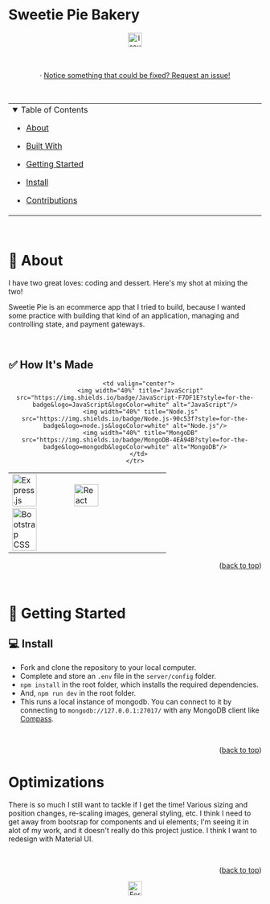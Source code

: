# Sweetie Pie Bakery

<div align="center">

<a href="https://github.com/leroialfonse/SweetiePie/issues">
  <img height="28px" src="https://img.shields.io/github/issues/leroialfonse/SweetiePie" alt="Issues"/>
</a>
</div>

<br>

 <!-- <p align="center" ><img src="https://github.com/leroialfonse/SweetiePie/blob/1b70ef65f9e4f43740b962b6633dc34a73a2c8cd/SweetiePieDemo.gif" width="600"/></p> -->

<!-- <h1 align="center">
  <a href="https://SweetiePie.cyclic.app/">
    <img src="./public/imgs/SweetiePieGitHub.png" alt="SweetiePie logo" width="300">
  </a>
</h1> -->

<div align="center">

  <br/>
  
  
  <!-- <a href="https://SweetiePie.cyclic.app/"><strong>See it Live</strong></a> -->
  · <a href="https://github.com/leroialfonse/SweetiePie/issues">Notice something that could be fixed? Request an  issue!</a>

</div>

<br/>

<div align="center" id="top">
<table>
  <tr>
    <td valign="top" style="width:30%">
    <details open="open">
  <summary>Table of Contents</summary>

- [About](#-about)
- [Built With](#-built-with)
- [Getting Started](#-getting-started)
- [Install](#-install)
- [Contributions](#%EF%B8%8F-contributions)

  </details>

</table>
</div>

<br/>

# 📢 About

I have two great loves: coding and dessert. Here's my shot at mixing the two!

Sweetie Pie is an ecommerce app that I tried to build, because I wanted some practice with building that kind of an application, managing and controlling state, and payment gateways.

<br/>

## ✅ How It's Made

<div style="width:100%;margin:0 auto;" align="center">
  <table>
    <tr>
      <td valign="center">
      <img width="40%" title="Express" src="https://img.shields.io/badge/Express.js-404D59?style=for-the-badge" alt="Express.js"/>
      <img width="40%" title="React" src="https://img.shields.io/badge/React-20232A?style=for-the-badge&logo=react&logoColor=61DAFB" alt="React">   
       <img width="40%" title="Bootstrap" src="https://img.shields.io/badge/Bootstrap-563D7C?style=for-the-badge&logo=bootstrap&logoColor=white" alt="Bootstrap CSS"/>
      </td>
      
      <td valign="center">
       <img width="40%" title="JavaScript" src="https://img.shields.io/badge/JavaScript-F7DF1E?style=for-the-badge&logo=JavaScript&logoColor=white" alt="JavaScript"/>
       <img width="40%" title="Node.js" src="https://img.shields.io/badge/Node.js-90c53f?style=for-the-badge&logo=node.js&logoColor=white" alt="Node.js"/>
       <img width="40%" title="MongoDB" src="https://img.shields.io/badge/MongoDB-4EA94B?style=for-the-badge&logo=mongodb&logoColor=white" alt="MongoDB"/>
      </td>
    </tr>
  </table>
</div>

<p align="right">(<a href="#top">back to top</a>)</p>

<br>

# 🚀 Getting Started

## 💻 Install

- Fork and clone the repository to your local computer.
- Complete and store an `.env` file in the `server/config` folder.
- `npm install` in the root folder, which installs the required dependencies.
- And, `npm run dev` in the root folder.
- This runs a local instance of mongodb. You can connect to it by connecting to `mongodb://127.0.0.1:27017/` with any MongoDB client like [Compass](https://www.mongodb.com/products/compass).

<br>

<p align="right">(<a href="#top">back to top</a>)</p>

# Optimizations

<p>There is so much I still want to tackle if I get the time! Various sizing and position changes, re-scaling images, general styling, etc. I think I need to get away from bootsrap for components and ui elements; I'm seeing it in alot of my work, and it doesn't really do this project justice. I think I want to redesign with Material UI.</p>

<br>

<p align="right">(<a href="#top">back to top</a>)</p>

<!-- //////////////////////////////////////////// -->

<div align="center">
<!-- <p>Deploy to Cyclic:</p>
<a href="https://deploy.cyclic.sh/GH_LOGIN/GH_REPO">
    <img height="28px" src="https://deploy.cyclic.sh/button.svg" />
</a> -->

<a href="https://github.com/leroialfonse/SweetiePie/network/members">
  <img height="28px" src="https://img.shields.io/github/forks/leroialfonse/SweetiePie?color=6ca4cc" alt="Forks"/>
</a>
